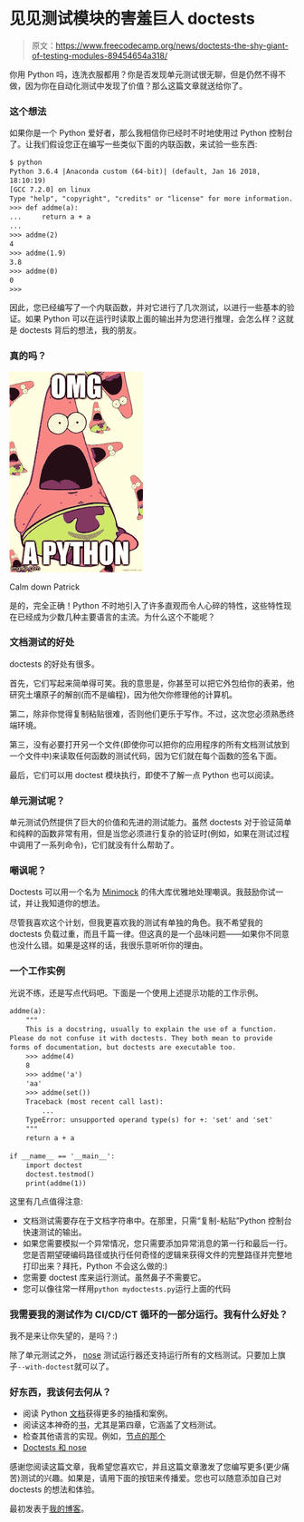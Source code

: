 # 见见测试模块的害羞巨人 doctests

> 原文：<https://www.freecodecamp.org/news/doctests-the-shy-giant-of-testing-modules-89454654a318/>

你用 Python 吗，连洗衣服都用？你是否发现单元测试很无聊，但是仍然不得不做，因为你在自动化测试中发现了价值？那么这篇文章就送给你了。

### 这个想法

如果你是一个 Python 爱好者，那么我相信你已经时不时地使用过 Python 控制台了。让我们假设您正在编写一些类似下面的内联函数，来试验一些东西:

```
$ python
Python 3.6.4 |Anaconda custom (64-bit)| (default, Jan 16 2018, 18:10:19) 
[GCC 7.2.0] on linux
Type "help", "copyright", "credits" or "license" for more information.
>>> def addme(a):
...     return a + a
... 
>>> addme(2)
4
>>> addme(1.9)
3.8
>>> addme(0)
0
>>>
```

因此，您已经编写了一个内联函数，并对它进行了几次测试，以进行一些基本的验证。如果 Python 可以在运行时读取上面的输出并为您进行推理，会怎么样？这就是 doctests 背后的想法，我的朋友。

### 真的吗？

![V3es93rVCDb3SSQnkAYWHMY1T8zo38gaupW4](img/09897102b055b8a315286294d44562c6.png)

Calm down Patrick

是的，完全正确！Python 不时地引入了许多直观而令人心碎的特性，这些特性现在已经成为少数几种主要语言的主流。为什么这个不能呢？

### 文档测试的好处

doctests 的好处有很多。

首先，它们写起来简单得可笑。我的意思是，你甚至可以把它外包给你的表弟，他研究土壤原子的解剖(而不是编程)，因为他欠你修理他的计算机。

第二，除非你觉得复制粘贴很难，否则他们更乐于写作。不过，这次您必须熟悉终端环境。

第三，没有必要打开另一个文件(即使你可以把你的应用程序的所有文档测试放到一个文件中)来读取任何函数的测试代码，因为它们就在每个函数的签名下面。

最后，它们可以用 doctest 模块执行，即使不了解一点 Python 也可以阅读。

### 单元测试呢？

单元测试仍然提供了巨大的价值和先进的测试能力。虽然 doctests 对于验证简单和纯粹的函数非常有用，但是当您必须进行复杂的验证时(例如，如果在测试过程中调用了一系列命令)，它们就没有什么帮助了。

### 嘲讽呢？

Doctests 可以用一个名为 [Minimock](https://pypi.org/project/MiniMock/) 的伟大库优雅地处理嘲讽。我鼓励你试一试，并让我知道你的想法。

尽管我喜欢这个计划，但我更喜欢我的测试有单独的角色。我不希望我的 doctests 负载过重，而且千篇一律。但这真的是一个品味问题——如果你不同意也没什么错。如果是这样的话，我很乐意听听你的理由。

### 一个工作实例

光说不练，还是写点代码吧。下面是一个使用上述提示功能的工作示例。

```
addme(a):
    """
    This is a docstring, usually to explain the use of a function. Please do not confuse it with doctests. They both mean to provide forms of documentation, but doctests are executable too.
    >>> addme(4)
    8
    >>> addme('a')
    'aa'
    >>> addme(set())
    Traceback (most recent call last):
        ...
    TypeError: unsupported operand type(s) for +: 'set' and 'set'
    """
    return a + a

if __name__ == '__main__':
    import doctest
    doctest.testmod()
    print(addme(1))
```

这里有几点值得注意:

*   文档测试需要存在于文档字符串中。在那里，只需“复制-粘贴”Python 控制台快速测试的输出。
*   如果您需要模拟一个异常情况，您只需要添加异常消息的第一行和最后一行。您是否期望硬编码路径或执行任何奇怪的逻辑来获得文件的完整路径并完整地打印出来？拜托，Python 不会这么做的:)
*   您需要 doctest 库来运行测试。虽然鼻子不需要它。
*   您可以像往常一样用`python mydoctests.py`运行上面的代码

### 我需要我的测试作为 CI/CD/CT 循环的一部分运行。我有什么好处？

我不是来让你失望的，是吗？:)

除了单元测试之外， [nose](http://nose.readthedocs.io/en/latest/) 测试运行器还支持运行所有的文档测试。只要加上旗子`--with-doctest`就可以了。

### 好东西，我该何去何从？

*   阅读 Python [文档](https://docs.python.org/3.6/library/doctest.html)获得更多的抽搐和案例。
*   阅读这本神奇的[书](https://amzn.to/2sjvKoP)，尤其是第四章，它涵盖了文档测试。
*   检查其他语言的实现。例如，[节点的那个](https://github.com/davidchambers/doctest)
*   [Doctests 和 nose](http://nose.readthedocs.io/en/latest/plugins/doctests.html)

感谢您阅读这篇文章，我希望您喜欢它，并且这篇文章激发了您编写更多(更少痛苦)测试的兴趣。如果是，请用下面的按钮来传播爱。您也可以随意添加自己对 doctests 的想法和体验。

最初发表于[我的博客](https://perigk.github.io)。